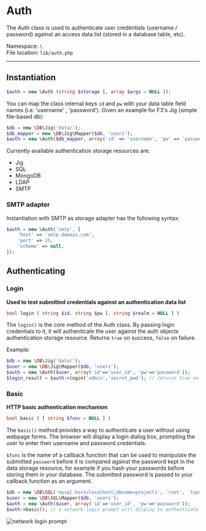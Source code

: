 # Auth
The Auth class is used to authenticate user credentials (username / password) against an access data list (stored in a database table, etc).

Namespace: `\` <br>
File location: `lib/auth.php`

---

## Instantiation
```php
$auth = new \Auth (string $storage [, array $args = NULL ]);
```

You can map the class internal keys `id` and `pw` with your data table field names (i.e. 'username' , 'password'). Given an example for F3's Jig (simple file-based db):

```php
$db = new \DB\Jig('data/');
$db_mapper = new \DB\Jig\Mapper($db, 'users');
$auth = new \Auth($db_mapper, array('id' => 'username', 'pw' => 'password'));
```

Currently available authentication storage resources are:

* Jig
* SQL
* MongoDB
* LDAP
* SMTP


### SMTP adapter

Instantiation with SMTP as storage adapter has the following syntax:

```php
$auth = new \Auth('smtp', [
    'host' => 'smtp.domain.com',
    'port' => 25,
    'scheme' => null,
]);
```

## Authenticating

### Login
**Used to test submitted credentials against an authentication data list**

``` php
bool login ( string $id, string $pw [, string $realm = NULL ] )
```

The `login()` is the core method of the Auth class. By passing login credentials to it, it will authenticate the user against the auth objects authentication storage resource. Returns `true` on success, `false` on failure.

Example:

```php
$db = new \DB\Jig('data/');
$user = new \DB\Jig\Mapper($db, 'users');
$auth = new \Auth($user, array('id'=>'user_id', 'pw'=>'password'));
$login_result = $auth->login('admin','secret_pwd'); // returns true on successful login
```

### Basic
**HTTP basic authentication mechanism**

```php
bool basic ( [ string $func = NULL ] )
```

The `basic()` method provides a way to authenticate a user without using webpage forms. The browser will display a login dialog box, prompting the user to enter their username and password credentials.

`$func` is the name of a callback function that can be used to manipulate the submitted `password` before it is compared against the password kept in the data storage resource, for example if you hash your passwords before storing them in your database. The submitted password is passed to your callback function as an argument.


```php
$db = new \DB\SQL('mysql:host=localhost;dbname=project1', 'root', 'topsecret123');
$user = new \DB\SQL\Mapper($db, 'users');
$auth = new \Auth($user, array('id'=>'user_id', 'pw'=>'password'));
$auth->basic(); // a network login prompt will display to authenticate the user
```
![network login prompt](http://i.stack.imgur.com/QnUZW.png "Example of Network Login Prompt")
